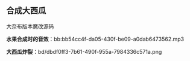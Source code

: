 ## 合成大西瓜
大奈布版本魔改源码

**水果合成时的音效**：bb:bb54cc4f-da05-430f-be09-a0dab6473562.mp3

**大西瓜炸裂**：bd/dbdf0ff3-7b61-490f-955a-7984336c571a.png

